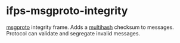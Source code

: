 # ifps-msgproto-integrity

[msgproto](http://github.com/jbenet/node-ipfs-msgproto) integrity frame. Adds a [multihash](http://github.com/jbenet/multihash) checksum to messages. Protocol can validate and segregate invalid messages.
